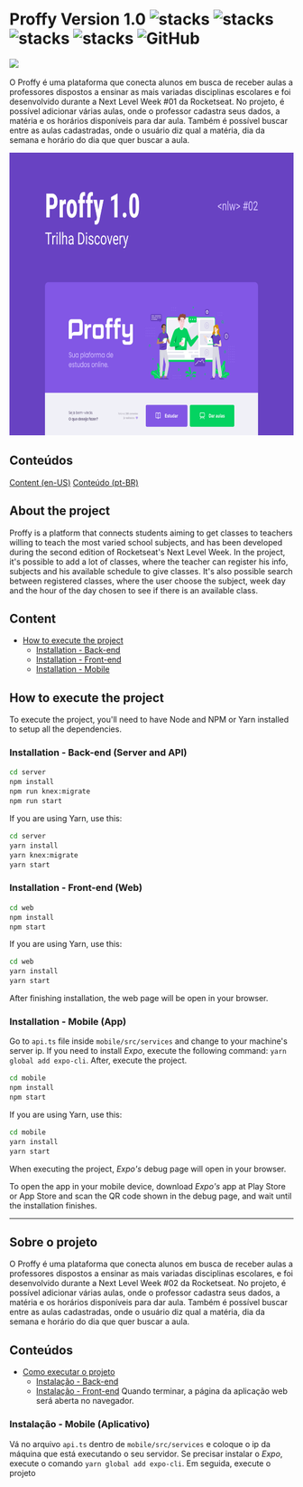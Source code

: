 # Proffy Version 1.0 ![stacks](https://img.shields.io/badge/NodeJS-v12.14.1-brightgreen) ![stacks](https://img.shields.io/badge/ReactJS-v16.9.0-brightgreen) ![stacks](https://img.shields.io/badge/Expo-v37.0.3-brightgreen) ![stacks](https://img.shields.io/badge/Stack-Typescript-blue) ![GitHub](https://img.shields.io/github/license/legeannd/nextlevelweek-proffy)

![](uploads/Capa.png)

O Proffy é uma plataforma que conecta alunos em busca de receber aulas a professores dispostos a ensinar as mais variadas disciplinas escolares e foi desenvolvido durante a Next Level Week #01 da Rocketseat. No projeto, é possível adicionar várias aulas, onde o professor cadastra seus dados, a matéria e os horários disponíveis para dar aula. Também é possível buscar entre as aulas cadastradas, onde o usuário diz qual a matéria, dia da semana e horário do dia que quer buscar a aula.
<p align="center">
  <img src=".github/Capa.png" height="500" />
</p>

## Conteúdos

[Content (en-US)](#secao-en_us)
[Conteúdo (pt-BR)](#secao-pt_br)

## About the project <a id="secao-en_us"></a>

Proffy is a platform that connects students aiming to get classes to teachers willing to teach the most varied school subjects, and has been developed during the second edition of Rocketseat's Next Level Week. In the project, it's possible to add a lot of classes, where the teacher can register his info, subjects and his available schedule to give classes. It's also possible search between registered classes, where the user choose the subject, week day and the hour of the day chosen to see if there is an available class.

## Content 
  * [How to execute the project](#installation)
    * [Installation - Back-end](#installation-back)
    * [Installation - Front-end](#installation-front)
    * [Installation - Mobile](#installation-mobile)

## How to execute the project <a id="installation"></a>
To execute the project, you'll need to have Node and NPM or Yarn installed to setup all the dependencies.


### Installation - Back-end (Server and API) <a id="installation-back"></a>

```bash
cd server
npm install
npm run knex:migrate
npm run start
```

If you are using Yarn, use this:
```bash
cd server
yarn install
yarn knex:migrate
yarn start
```

### Installation - Front-end (Web) <a id="installation-front"></a>

```bash
cd web
npm install
npm start
```

If you are using Yarn, use this:
```bash
cd web
yarn install
yarn start
```

After finishing installation, the web page will be open in your browser.

### Installation - Mobile (App) <a id="installation-mobile"></a>

Go to `api.ts` file inside `mobile/src/services` and change to your machine's server ip.
If you need to install *Expo*, execute the following command: `yarn global add expo-cli`.
After, execute the project.


```bash
cd mobile
npm install
npm start
```

If you are using Yarn, use this:
```bash
cd mobile
yarn install
yarn start
```

When executing the project, *Expo's* debug page will open in your browser.

To open the app in your mobile device, download *Expo's* app at Play Store or App Store and scan the QR code shown in the debug page, and wait until the installation finishes.

---

## Sobre o projeto <a id="secao-pt_br"></a>

O Proffy é uma plataforma que conecta alunos em busca de receber aulas a professores dispostos a ensinar as mais variadas disciplinas escolares, e foi desenvolvido durante a Next Level Week #02 da Rocketseat. No projeto, é possível adicionar várias aulas, onde o professor cadastra seus dados, a matéria e os horários disponíveis para dar aula. Também é possível buscar entre as aulas cadastradas, onde o usuário diz qual a matéria, dia da semana e horário do dia que quer buscar a aula.

## Conteúdos 
  * [Como executar o projeto](#instalacao)
    * [Instalação - Back-end](#instalacao-back)
    * [Instalação - Front-end](#instalacao-front)
 Quando terminar, a página da aplicação web será aberta no navegador.
### Instalação - Mobile (Aplicativo) <a id="instalacao-mobile"></a>

Vá no arquivo `api.ts` dentro de `mobile/src/services` e coloque o ip da máquina que está executando o seu servidor.
Se precisar instalar o *Expo*, execute o comando `yarn global add expo-cli`.
Em seguida, execute o projeto

```bash

